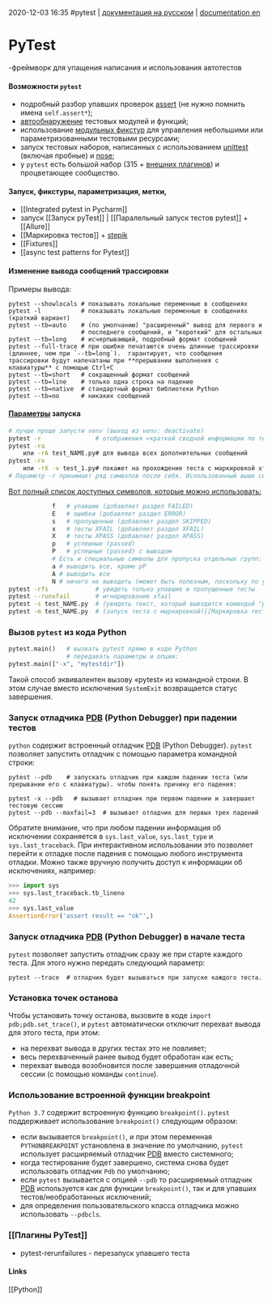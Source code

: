 2020-12-03 16:35
#pytest | [документация на русском](https://pytest-docs-ru.readthedocs.io/ru/latest/contents.html) | [documentation en](https://docs.pytest.org/en/latest/contents.html) 
# PyTest
-фреймворк для упащения написания и использования автотестов
#### Возможности `pytest`[](https://pytest-docs-ru.readthedocs.io/ru/latest/index.html#id2 "Ссылка на этот заголовок")
-   подробный разбор упавших проверок [assert](https://pytest-docs-ru.readthedocs.io/ru/latest/assert.html#id1) (не нужно помнить имена `self.assert*`);
-   [автообнаружение](https://pytest-docs-ru.readthedocs.io/ru/latest/goodpractices.html#test-discovery) тестовых модулей и функций;
-   использование [модульных фикстур](https://pytest-docs-ru.readthedocs.io/ru/latest/fixture.html#fixture) для управления небольшими или параметризованными тестовыми ресурсами;
-   запуск тестовых наборов, написанных с использованием [unittest](https://pytest-docs-ru.readthedocs.io/ru/latest/unittest.html#unittest) (включая пробные) и [nose](https://pytest-docs-ru.readthedocs.io/ru/latest/nose.html#noseintegration);
-   у `pytest` есть большой набор (315 + [внешних плагинов](http://plugincompat.herokuapp.com)) и процветающее сообщество.

#### Запуск, фикстуры, параметризация, метки, 
* [[Integrated pytest in  Pycharm]]
* запуск [[Запуск pyTest]] | [[Паралельный запуск тестов pytest]] + [[Allure]]
* [[Маркировка тестов]] + [stepik](https://stepik.org/lesson/236918/step/2) 
* [[Fixtures]]
* [[async test patterns for Pytest]]

#### Изменение вывода сообщений трассировки[](https://pytest-docs-ru.readthedocs.io/ru/latest/usage.html#id5 "Ссылка на этот заголовок")
Примеры вывода:
```shell
pytest --showlocals # показывать локальные переменные в сообщениях
pytest -l           # показывать локальные переменные в сообщениях (краткий вариант)
pytest --tb=auto    # (по умолчанию) "расширенный" вывод для первого и
                    # последнего сообщений, и "короткий" для остальных
pytest --tb=long    # исчерпывающий, подробный формат сообщений
pytest --full-trace	# при ошибке печатаются очень длинные трассировки (длиннее, чем при `--tb=long`).  гарантирует, что сообщения трассировки будут напечатаны при **прерывании выполнения c клавиатуры** с помощью Ctrl+C
pytest --tb=short   # сокращенный формат сообщений
pytest --tb=line    # только одна строка на падение
pytest --tb=native  # стандартный формат библиотеки Python
pytest --tb=no      # никаких сообщений
```

#### [Параметры](https://docs.pytest.org/en/latest/usage.html#modifying-python-traceback-printing) запуска
```bash
# лучше проще запусти venv (выход из venv: deactivate)
pytest -r				# отображения «краткой сводной информации по тестированию»
pytest -ra
	или -rA test_NAME.py# для вывода всех дополнительных сообщений 
pytest -rx
	или -rX -v test_1.py# покажет на прохождение теста с маркировкой xfail [(ожидаемо падающий)](https://stepik.org/lesson/236918/step/5) https://docs.pytest.org/en/latest/skipping.html#xfail-mark-test-functions-as-expected-to-fail
# Параметр -r принимает ряд символов после себя. Использованный выше символ а означает “все, кроме успешных».
```
[Вот полный список доступных символов, которые можно использовать:](https://pytest-docs-ru.readthedocs.io/ru/latest/usage.html#pytest-python-m-pytest)
```bash
			f 	# упавшие (добавляет раздел FAILED)
			E 	# ошибки (добавляет раздел ERROR)
			s 	# пропущенные (добавляет раздел SKIPPED)
			x 	# тесты XFAIL (добавляет раздел XFAIL)
			X 	# тесты XPASS (добавляет раздел XPASS)
			p 	# успешные (passed)
			P 	# успешные (passed) с выводом
			# Есть и специальные символы для пропуска отдельных групп:
			a # выводить все, кроме pP
			A # выводить все
			N # ничего не выводить (может быть полезным, поскольку по умолчанию используется комбинация fE).
pytest -rfs				# увидеть только упавшие и пропущенные тесты			
pytest --runxfail  		# игнорирование xfail
pytest -s test_NAME.py	# (увидеть текст, который выводится командой "print()")
pytest -m test_NAME.py	# (запуск теста с маркировкой)[[Маркировка тестов]]
```
### Вызов `pytest` из кода Python[](https://pytest-docs-ru.readthedocs.io/ru/latest/usage.html#pytest-python "Ссылка на этот заголовок")
```py
pytest.main()	# вызвать pytest прямо в коде Python
				# передавать параметры и опции:
pytest.main(["-x", "mytestdir"])
```
Такой способ эквивалентен вызову «pytest» из командной строки. В этом случае вместо исключения `SystemExit` возвращается статус завершения.

### Запуск отладчика [PDB](http://docs.python.org/library/pdb.html) (Python Debugger) при падении тестов[](https://pytest-docs-ru.readthedocs.io/ru/latest/usage.html#pdb-python-debugger "Ссылка на этот заголовок")

`python` содержит встроенный отладчик [PDB](http://docs.python.org/library/pdb.html) (Python Debugger). `pytest` позволяет запустить отладчик с помощью параметра командной строки:
```shell
pytest --pdb	# запускать отладчик при каждом падении теста (или прерывании его с клавиатуры). чтобы понять причину его падения:

pytest -x --pdb   # вызывает отладчик при первом падении и завершает тестовую сессию
pytest --pdb --maxfail=3  # вызывает отладчик для первых трех падений
```
Обратите внимание, что при любом падении информация об исключении сохраняется в `sys.last_value`, `sys.last_type` и `sys.last_traceback`. При интерактивном использовании это позволяет перейти к отладке после падения с помощью любого инструмента отладки. Можно также вручную получить доступ к информации об исключениях, например:
```py
>>> import sys
>>> sys.last_traceback.tb_lineno
42
>>> sys.last_value
AssertionError('assert result == "ok"',)
```
### Запуск отладчика [PDB](http://docs.python.org/library/pdb.html) (Python Debugger) в начале теста[](https://pytest-docs-ru.readthedocs.io/ru/latest/usage.html#trace-option "Ссылка на этот заголовок")
`pytest` позволяет запустить отладчик сразу же при старте каждого теста. Для этого нужно передать следующий параметр:
```shell
pytest --trace	# отладчик будет вызываться при запуске каждого теста.
```
### Установка точек останова[](https://pytest-docs-ru.readthedocs.io/ru/latest/usage.html#breakpoints "Ссылка на этот заголовок")
Чтобы установить точку останова, вызовите в коде `import pdb;pdb.set_trace()`, и `pytest` автоматически отключит перехват вывода для этого теста, при этом:
-   на перехват вывода в других тестах это не повлияет;
-   весь перехваченный ранее вывод будет обработан как есть;
-   перехват вывода возобновится после завершения отладочной сессии (с помощью команды `continue`).

### Использование встроенной функции breakpoint[](https://pytest-docs-ru.readthedocs.io/ru/latest/usage.html#breakpoint "Ссылка на этот заголовок")

`Python 3.7` содержит встроенную функцию `breakpoint()`. `pytest` поддерживает использование `breakpoint()` следующим образом:
-   если вызывается `breakpoint()`, и при этом переменная `PYTHONBREAKPOINT` установлена в значение по умолчанию, `pytest` использует расширяемый отладчик [PDB](http://docs.python.org/library/pdb.html) вместо системного;
-   когда тестирование будет завершено, система снова будет использовать отладчик `Pdb` по умолчанию;
-   если `pytest` вызывается с опцией `--pdb` то расширяемый отладчик [PDB](http://docs.python.org/library/pdb.html) используется как для функции `breakpoint()`, так и для упавших тестов/необработанных исключений;
-   для определения пользовательского класса отладчика можно использовать `--pdbcls`.

### [[Плагины PyTest]]
* pytest-rerunfailures - перезапуск упавшего теста 

#### Links
[[Python]] 